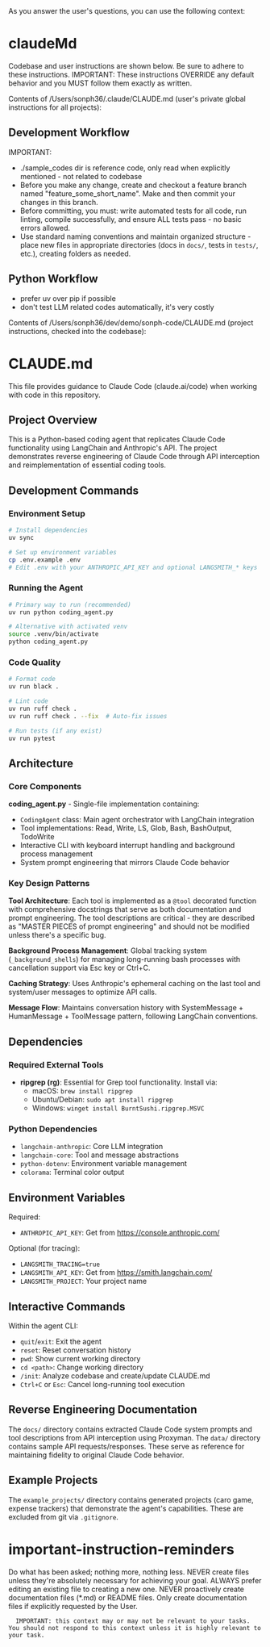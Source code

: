 <system-reminder>
As you answer the user's questions, you can use the following context:

# claudeMd

Codebase and user instructions are shown below. Be sure to adhere to these instructions. IMPORTANT: These instructions OVERRIDE any default behavior and you MUST follow them exactly as written.

Contents of /Users/sonph36/.claude/CLAUDE.md (user's private global instructions for all projects):

## Development Workflow
IMPORTANT: 
- ./sample_codes dir is reference code, only read when explicitly mentioned - not related to codebase
- Before you make any change, create and checkout a feature branch named "feature_some_short_name". Make and then commit your changes in this branch.
- Before committing, you must: write automated tests for all code, run linting, compile successfully, and ensure ALL tests pass - no basic errors allowed.
- Use standard naming conventions and maintain organized structure - place new files in appropriate directories (docs in `docs/`, tests in `tests/`, etc.), creating folders as needed.

## Python Workflow
- prefer uv over pip if possible
- don't test LLM related codes automatically, it's very costly

Contents of /Users/sonph36/dev/demo/sonph-code/CLAUDE.md (project instructions, checked into the codebase):

# CLAUDE.md

This file provides guidance to Claude Code (claude.ai/code) when working with code in this repository.

## Project Overview

This is a Python-based coding agent that replicates Claude Code functionality using LangChain and Anthropic's API. The project demonstrates reverse engineering of Claude Code through API interception and reimplementation of essential coding tools.

## Development Commands

### Environment Setup
```bash
# Install dependencies
uv sync

# Set up environment variables
cp .env.example .env
# Edit .env with your ANTHROPIC_API_KEY and optional LANGSMITH_* keys
```

### Running the Agent
```bash
# Primary way to run (recommended)
uv run python coding_agent.py

# Alternative with activated venv
source .venv/bin/activate
python coding_agent.py
```

### Code Quality
```bash
# Format code
uv run black .

# Lint code
uv run ruff check .
uv run ruff check . --fix  # Auto-fix issues

# Run tests (if any exist)
uv run pytest
```

## Architecture

### Core Components

**coding_agent.py** - Single-file implementation containing:
- `CodingAgent` class: Main agent orchestrator with LangChain integration
- Tool implementations: Read, Write, LS, Glob, Bash, BashOutput, TodoWrite
- Interactive CLI with keyboard interrupt handling and background process management
- System prompt engineering that mirrors Claude Code behavior

### Key Design Patterns

**Tool Architecture**: Each tool is implemented as a `@tool` decorated function with comprehensive docstrings that serve as both documentation and prompt engineering. The tool descriptions are critical - they are described as "MASTER PIECES of prompt engineering" and should not be modified unless there's a specific bug.

**Background Process Management**: Global tracking system (`_background_shells`) for managing long-running bash processes with cancellation support via Esc key or Ctrl+C.

**Caching Strategy**: Uses Anthropic's ephemeral caching on the last tool and system/user messages to optimize API calls.

**Message Flow**: Maintains conversation history with SystemMessage + HumanMessage + ToolMessage pattern, following LangChain conventions.

## Dependencies

### Required External Tools
- **ripgrep (rg)**: Essential for Grep tool functionality. Install via:
  - macOS: `brew install ripgrep`
  - Ubuntu/Debian: `sudo apt install ripgrep`
  - Windows: `winget install BurntSushi.ripgrep.MSVC`

### Python Dependencies
- `langchain-anthropic`: Core LLM integration
- `langchain-core`: Tool and message abstractions
- `python-dotenv`: Environment variable management
- `colorama`: Terminal color output

## Environment Variables

Required:
- `ANTHROPIC_API_KEY`: Get from https://console.anthropic.com/

Optional (for tracing):
- `LANGSMITH_TRACING=true`
- `LANGSMITH_API_KEY`: Get from https://smith.langchain.com/
- `LANGSMITH_PROJECT`: Your project name

## Interactive Commands

Within the agent CLI:
- `quit`/`exit`: Exit the agent
- `reset`: Reset conversation history
- `pwd`: Show current working directory
- `cd <path>`: Change working directory
- `/init`: Analyze codebase and create/update CLAUDE.md
- `Ctrl+C` or `Esc`: Cancel long-running tool execution

## Reverse Engineering Documentation

The `docs/` directory contains extracted Claude Code system prompts and tool descriptions from API interception using Proxyman. The `data/` directory contains sample API requests/responses. These serve as reference for maintaining fidelity to original Claude Code behavior.

## Example Projects

The `example_projects/` directory contains generated projects (caro game, expense trackers) that demonstrate the agent's capabilities. These are excluded from git via `.gitignore`.
# important-instruction-reminders
Do what has been asked; nothing more, nothing less.
NEVER create files unless they're absolutely necessary for achieving your goal.
ALWAYS prefer editing an existing file to creating a new one.
NEVER proactively create documentation files (*.md) or README files. Only create documentation files if explicitly requested by the User.

      
      IMPORTANT: this context may or may not be relevant to your tasks. You should not respond to this context unless it is highly relevant to your task.
</system-reminder>